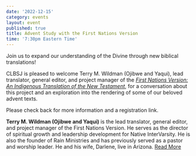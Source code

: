 ```yaml
---
date: '2022-12-15'
category: events
layout: event
published: true
title: Advent Study with the First Nations Version
time: '7:30pm Eastern Time'
---
```

Join us to expand our understanding of the Divine through new biblical translations!

CLBSJ is pleased to welcome Terry M. Wildman (Ojibwe and Yaqui), lead translator, general editor, and project manager of the [_First Nations Version: An Indigenous Translation of the New Testament_](https://firstnationsversion.com/), for a conversation about this project and an exploration into the rendering of some of our beloved advent texts.

Please check back for more information and a registration link.

**Terry M. Wildman (Ojibwe and Yaqui)** is the lead translator, general editor, and project manager of the First Nations Version. He serves as the director of spiritual growth and leadership development for Native InterVarsity. He is also the founder of Rain Ministries and has previously served as a pastor and worship leader. He and his wife, Darlene, live in Arizona. [Read More](https://www.ivpress.com/terry-m-wildman)
